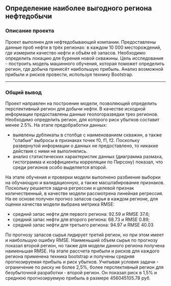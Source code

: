 ## Определение наиболее выгодного региона нефтедобычи
### Описание проекта
Проект выполнен для нефтедобывающей компании. Предоставлены данные проб нефти в трёх регионах: в каждом 10 000 месторождений, где измерили качество нефти и объём её запасов. Необходимо определить локацию для бурения новой скважины.
Цель исследования - построить модель машинного обучения, которая поможет определить регион, где добыча принесёт наибольшую прибыль. Анализ возможной прибыли и рисков провести, используя технику Bootstrap.
________________________________________
### Общий вывод
Проект направлен на построение модели, позволяющей определить перспективный регион для добычи нефти. В качестве исходной информации предоставлены данные геологоразведки трех регионов. Необходимо определить регион, для которого риск убытков составит менее 2.5%.
На этапе предобработки данных:
- выявлены дубликаты в столбце с наименованием скважин, а также "слабые" выбросы в признаках точек f0, f1, f2. Поскольку развернутой информации о данных не предоставлено, то никакие действия с ними не выполнялись.
- анализ статистических характеристик данных (диаграмма размаха, гистограмма и коэффициенты корреляции по Пирсону) показал, что среди регионов особо выделяется второй.

На этапе обучения и проверки модели выполнено разбиение выборки на обучающую и валидационную, а также масштабирование признаков. Поскольку решается задача регрессии и целевой признак количественный, в качестве модели рассмотрена линейная регрессия. На ее основе получен прогноз запасов сырья в каждом регионе, для оценки качества модели выбрана метрика RMSE:
- средний запас нефти для первого региона: 92.59 и RMSE 37.6;
- средний запас нефти для второго региона: 68.73 и RMSE 0.89;
- средний запас нефти для третьего региона: 94.97 и RMSE 40.03

По прогнозу запасов сырья лидирует третий регион, но при этом имеет и наибольшую ошибку RMSE. Наименьший объем сырья по прогнозу показал второй регион, но также для модели данного региона получена наименьшая RMSE.
На этапе рассчета прибыли и рисков для каждого региона применена техника bootstrap и получены средняя прогнозируемая прибыль и риск убытков. Учитывая условия задачи - ограничение по риску не более 2,5%, более перспективный регион для безубыточной разработки - второй регион. Он показал риск в 1,5% и среднюю прогнозируемую прибыль в размере 456045105.78 руб.
